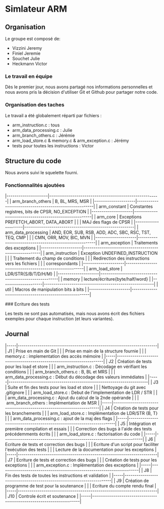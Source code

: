 # Simlateur ARM

## Organisation

Le groupe est composé de:
- Vizzini Jeremy
- Finiel Jeremie
- Souchet Julie
- Heckmann Victor

### Le travail en équipe

Dès le premier jour, nous avons partagé nos informations personnelles et nous avons pris la décision d'utiliser Git et Github pour partager notre code.

### Organisation des taches

Le travail a été globalement réparti par fichiers :
- arm_instruction.c : tous
- arm_data_processing.c : Julie 
- arm_branch_others.c : Jérémie
- arm_load_store.c & memory.c & arm_exception.c : Jérémy
- tests pour toutes les instructions : Victor

## Structure du code

Nous avons suivi le squelette fourni.

### Fonctionnalités ajoutées
|---------------------|--------------------------------------------------------|
| arm_branch_others   | B, BL, MRS, MSR                                        |
|---------------------|--------------------------------------------------------|
| arm_constant        | Constantes registres, bits de CPSR, NO_EXCEPTION       | 
|---------------------|--------------------------------------------------------|
| arm_core            | Exceptions PREFETCH_ABORT, DATA_ABORT                  |
|                     | MAJ des flags de CPSR                                  |
|---------------------|--------------------------------------------------------|
| arm_data_processing | AND, EOR, SUB, RSB, ADD, ADC, SBC, RSC, TST, TEQ, CMP  |
|                     | CMN, ORR, MOV, BIC, MVN                                |
|---------------------|--------------------------------------------------------|
| arm_exception       | Traitements des exceptions                             |
|---------------------|--------------------------------------------------------|
| arm_instruction     | Exception UNDEFINED_INSTRUCTION                        |
|                     | Traitement du champ de conditions                      |
|                     | Redirection des instructions vers les fichiers         |
|                     | correspondants                                         |
|---------------------|--------------------------------------------------------|
| arm_load_store      | LDR/STR{S/B/T/D/H/M}                                   |
|---------------------|--------------------------------------------------------|
| memory              | lecture/écriture{byte/half/word}                       |
|---------------------|--------------------------------------------------------|
| util                | Macros de manipulation bits à bits                     |
|---------------------|--------------------------------------------------------|

### Ecriture des tests

Les tests ne sont pas automatisés, mais nous avons écrit des fichiers exemples pour chaque instruction (et leurs variantes). 

## Journal

|-----|-----------------------------------------------------------------------|
| J1  | Prise en main de Git                                                  |
|     | Prise en main de la structure fournie                                 |
|     | memory.c : implementation des accès mémoire                           |
|-----|-----------------------------------------------------------------------|
| J2  | Création de tests pour les load et store                              |
|     | arm_instruction.c     : Décodage en vérifiant les conditions          |
|     | arm_branch_others.c   : B, BL et MRS                                  |
|     | arm_data_processing.c : Début du décodage des valeurs immédiates      |
|-----|-----------------------------------------------------------------------|
| J3  | Suite et fin des tests pour les load et store                         |
|     | Nettoyage du git avec .gitignore                                      |
|     | arm_load_store.c      : Debut de l'implementation de LDR / STR        |
|     | arm_data_processing.c : Ajout du calcul de la 2nde opérande           |
|     | arm_branch_others     : Implémentation de MSR                         |
|-----|-----------------------------------------------------------------------|
| J4  | Création de tests pour les branchements                               |
|     | arm_load_store.c      : Implémentation de LDR/STR {B, T}              |
|     | arm_data_processing.c : ajout de la maj des flags                     |
|-----|-----------------------------------------------------------------------|
| J5  | Intégration et première compilation et essais                         |
|     | Correction des bugs à l'aide des tests précédemments écrits           |
|     | arm_load_store.c      : factorisation du code                         |
|-----|-----------------------------------------------------------------------|
| J6  | Ecriture de tests et correction des bugs                              |
|     | Ecriture d'un script pour faciliter l'exécution des tests             |
|     | Lecture de la documentation pour les exceptions                       |
|-----|-----------------------------------------------------------------------|
| J7  | Ecriture de tests et correction des bugs                              |
|     | Création de tests pour les exceptions                                 |
|     | arm_exception.c : Implémentation des exceptions                       |
|-----|-----------------------------------------------------------------------|
| J8  | Fin des tests de toutes les instructions et validation                |
|-----|-----------------------------------------------------------------------|
| J9  | Création de programme de test pour la soutenance                      |
|     | Ecriture du compte rendu final                                        |
|-----|-----------------------------------------------------------------------|
| J10 | Controle écrit et soutenance                                          |
|-----|-----------------------------------------------------------------------|

